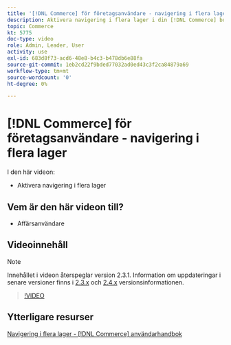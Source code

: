 ```yaml
---
title: '[!DNL Commerce] för företagsanvändare - navigering i flera lager'
description: Aktivera navigering i flera lager i din [!DNL Commerce] butik så att kunderna enkelt och snabbt kan hitta produkterna.
topic: Commerce
kt: 5775
doc-type: video
role: Admin, Leader, User
activity: use
exl-id: 683d8f73-acd6-48e8-b4c3-b478db6e88fa
source-git-commit: 1eb2cd22f9bded77032ad0ed43c3f2ca84879a69
workflow-type: tm+mt
source-wordcount: '0'
ht-degree: 0%

---
```


# [!DNL Commerce] för företagsanvändare - navigering i flera lager

I den här videon:

- Aktivera navigering i flera lager

## Vem är den här videon till?

- Affärsanvändare

## Videoinnehåll

>[!NOTE]
>
>Innehållet i videon återspeglar version 2.3.1. Information om uppdateringar i senare versioner finns i [ 2.3.x](https://devdocs.magento.com/guides/v2.3/release-notes/bk-release-notes.html) och [2.4.x](https://devdocs.magento.com/guides/v2.4/release-notes/bk-release-notes.html) versionsinformationen.

>[!VIDEO](https://video.tv.adobe.com/v/36186?quality=12&learn=on)

## Ytterligare resurser

[Navigering i flera lager -  [!DNL Commerce] användarhandbok](https://docs.magento.com/user-guide/catalog/navigation-layered.html)
